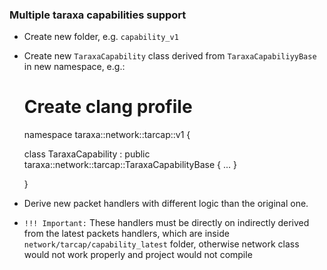 ### Multiple taraxa capabilities support
- Create new folder, e.g. `capability_v1`
- Create new `TaraxaCapability` class derived from `TaraxaCapabiliyyBase` in new namespace, e.g.:


    # Create clang profile 
    namespace taraxa::network::tarcap::v1 {

    class TaraxaCapability : public taraxa::network::tarcap::TaraxaCapabilityBase {
      ...
    }

    }
- Derive new packet handlers with different logic than the original one.
- 
  `!!! Important:` These handlers must be
  directly on indirectly derived from the latest packets handlers, which are inside
  `network/tarcap/capability_latest` folder, otherwise network class would not work properly
  and project would not compile